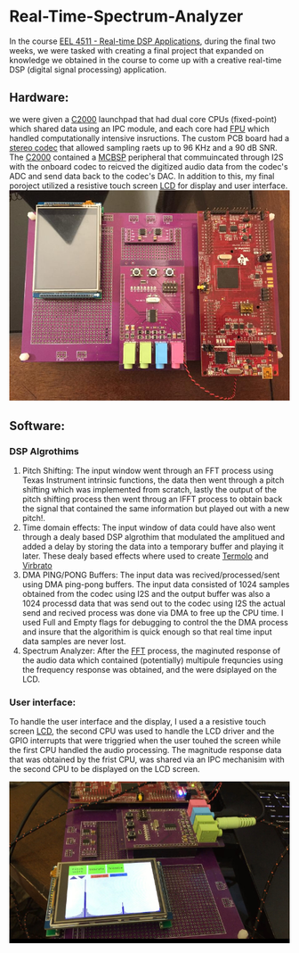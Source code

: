 # Real-Time-Spectrum-Analyzer
In the course [EEL 4511 - Real-time DSP Applications](http://www.add.ece.ufl.edu/4511/), during the final two weeks, we were tasked with creating a final project that expanded on knowledge we obtained in the course to come up with a creative real-time DSP (digital signal processing) application.
## Hardware: 
we were given a [C2000](https://www.ti.com/lit/an/sprt720/sprt720.pdf?ts=1610028108582&ref_url=https%253A%252F%252Fwww.google.com%252F) launchpad that had dual core CPUs (fixed-point) which shared data using an IPC module, and each core had [FPU](https://en.wikipedia.org/wiki/Floating-point_unit) which handled computationally intensive insructions. The custom PCB board had a [stereo codec](http://www.add.ece.ufl.edu/4511/references/tlv320aic23b.pdf) that allowed sampling raets up to 96 KHz and a 90 dB SNR. The [C2000](https://www.ti.com/lit/an/sprt720/sprt720.pdf?ts=1610028108582&ref_url=https%253A%252F%252Fwww.google.com%252F) contained a [MCBSP](https://www.ti.com/lit/ug/spruhh0/spruhh0.pdf?ts=1610030520082&ref_url=https%253A%252F%252Fwww.google.com%252F) peripheral that commuincated through I2S with the onboard codec to reicved the digitized audio data from the codec's ADC and send data back to the codec's DAC. In addition to this, my final poroject utilized a resistive touch screen [LCD](https://www.hotmcu.com/28-touch-screen-tft-lcd-with-all-interface-p-63.html) for display and user interface. 
![Hardware](hardware.PNG)
## Software: 
### DSP Algrothims  
  1. Pitch Shifting: 
    The input window went through an FFT process using Texas Instrument intrinsic functions, the data then went through a pitch shifting which was implemented from scratch, lastly the output of the pitch shifting process then went throug an IFFT process to obtain back the signal that contained the same information but played out with a new pitch!. 
  2. Time domain effects: 
    The input window of data could have also went through a dealy based DSP algrothim that modulated the amplitued and added a delay by storing the data into a temporary buffer and playing it later. These dealy based effects where used to create [Termolo](https://en.wikipedia.org/wiki/Tremolo) and [Virbrato](https://en.wikipedia.org/wiki/Vibrato) 
  3. DMA PING/PONG Buffers:
  The input data was recived/processed/sent using DMA ping-pong buffers. The input data consisted of 1024 samples obtained from the codec using I2S and the output buffer was   also a 1024 processd data that was send out to the codec using I2S the actual send and recived process was done via DMA to free up the CPU time. I used Full and Empty flags for debugging to control the the DMA process and insure that the algorithim is quick enough so that real time input data samples are never lost. 
  4. Spectrum Analyzer: 
  After the [FFT](https://en.wikipedia.org/wiki/Fast_Fourier_transform) process, the maginuted response of the audio data which contained (potentially) multipule frequncies  using the frequency response was obtained, and the 
 were dsiplayed on the LCD.  
### User interface: 
  To handle the user interface and the display, I used a a resistive touch screen [LCD](https://www.hotmcu.com/28-touch-screen-tft-lcd-with-all-interface-p-63.html), the second CPU was used to handle the LCD driver and the GPIO interrupts that were triggried when the user touhed the screen while the first CPU handled the audio processing. The magnitude response data that was obtained by the frist CPU, was shared via an IPC mechanisim with the second CPU to be displayed on the LCD screen. 

![Demo](demo.png)

